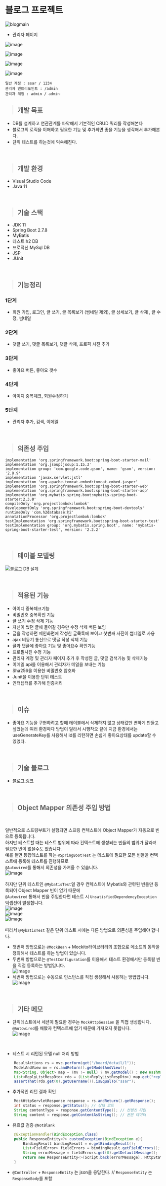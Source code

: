 # 블로그 프로젝트 

![blogmain](https://user-images.githubusercontent.com/118657689/236416188-deddb0b0-081a-4ec8-b76d-d6a07ff99793.jpg)

- 관리자 페이지

![image](https://github.com/clean17/first-blog3/assets/118657689/ce967994-d993-43f2-9892-3b5c2ce6a269)

![image](https://github.com/clean17/first-blog3/assets/118657689/e842a895-3eb0-4fc0-a6fc-6c1da5c09a43)

![image](https://github.com/clean17/first-blog3/assets/118657689/cf5b6ad0-4fd5-4a58-b0f3-52134dd0dd76)

![image](https://github.com/clean17/first-blog3/assets/118657689/6bfdc5fc-9ceb-4bd9-86b3-de63d0c69eeb)

```
일반 계정 : ssar / 1234
관리자 엔트리포인트 : /admin
관리자 계정 : admin / admin
```

> ## 개발 목표

- DB를 설계하고 연관관계를 파악해서 기본적인 CRUD 쿼리를 작성해본다
- 블로그의 로직을 이해하고 필요한 기능 및 추가되면 좋을 기능을 생각해서 추가해본다.
- 단위 테스트를 하는것에 익숙해진다.

<br>

> ## 개발 환경

- Visual Studio Code
- Java 11


<br>

> ## 기술 스택

- JDK 11
- Spring Boot 2.7.8
- MyBatis
- 테스트 h2 DB
- 프로덕션 MySql DB
- JSP
- JUnit


<br>

> ## 기능정리

### 1단계
- 회원 가입, 로그인, 글 쓰기, 글 목록보기 (썸네일 제외), 글 상세보기, 글 삭제 , 글 수정, 썸네일
### 2단계
- 댓글 쓰기, 댓글 목록보기, 댓글 삭제, 프로픽 사진 추가
### 3단계
- 좋아요 버튼, 좋아요 갯수
### 4단계
- 아이디 중복체크, 회원수정하기
### 5단계
- 관리자 추가, 검색, 이메일

<br>

> ## 의존성 주입

	implementation 'org.springframework.boot:spring-boot-starter-mail'
	implementation 'org.jsoup:jsoup:1.15.3'
	implementation group: 'com.google.code.gson', name: 'gson', version: '2.8.9'
	implementation 'javax.servlet:jstl'
    implementation 'org.apache.tomcat.embed:tomcat-embed-jasper'
	implementation 'org.springframework.boot:spring-boot-starter-web'
	implementation 'org.springframework.boot:spring-boot-starter-aop'
	implementation 'org.mybatis.spring.boot:mybatis-spring-boot-starter:2.3.0'
	compileOnly 'org.projectlombok:lombok'
	developmentOnly 'org.springframework.boot:spring-boot-devtools'
	runtimeOnly 'com.h2database:h2'
	annotationProcessor 'org.projectlombok:lombok'
	testImplementation 'org.springframework.boot:spring-boot-starter-test'
	testImplementation group: 'org.mybatis.spring.boot', name: 'mybatis-spring-boot-starter-test', version: '2.2.2'


<br>

> ## 테이블 모델링

![블로그 DB 설계](https://user-images.githubusercontent.com/118657689/236416233-ac5417f1-c25e-4f35-82be-c18e9c9719b8.jpg)

<br>

> ## 적용된 기능

- 아이디 중복체크기능
- 비밀번호 중복확인 기능
- 글 쓰기 수정 삭제 기능
- 자신이 썼던 글에 들어갈 경우만 수정 삭제 버튼 보임
- 글을 작성하면 메인화면에 작성한 글목록에 보이고 첫번째 사진이 썸네일로 사용
- ajax 비동기 통신으로 댓글 작성 삭제 기능
- 글과 댓글에 좋아요 기능 및 좋아요수 확인기능
- 프로필사진 수정 기능
- 관리자 계정 및 관리자 페이지 추가 후 작성된 글, 댓글 검색기능 및 삭제기능
- 이메일 api를 이용해서 관리자가 메일을 보내는 기능
- Sha256을 이용한 비밀번호 암호화
- Junit을 이용한 단위 테스트
- 인터셉터를 추가해 인증처리

<br>

> ## 이슈

- 좋아요 기능을 구현하려고 할때 테이블에서 삭제하지 않고 상태값만 변하게 만들고 싶었는데 여러 환경마다 방법이 달라서 시행착오 끝에 지금 환경에서는 useGenerateKey를 사용해서 id를 리턴하면 손쉽게 좋아요상태를 update할 수 있었다.

<br>

> ## 기술 블로그


- <a href="https://velog.io/@merci/series/%EB%B8%94%EB%A1%9C%EA%B7%B8-%EC%A0%9C%EC%9E%91-V1"> 블로그 링크 </a>

<br>

> ## Object Mapper 의존성 주입 방법
<br>

일반적으로 스프링부트가 실행되면 스프링 컨텍스트에 Object Mapper가 자동으로 빈으로 등록됩니다. <br>
하지만 테스트할 때는 테스트 범위에 따라 컨텍스트에 생성되는 빈들의 범위가 달라져 필요한 빈이 없을수도 있습니다. <br>
예를 들면 통합테스트를 하는 `@SpringBootTest` 는 테스트에 필요한 모든 빈들을 컨텍스트에 등록해 테스트를 진행하므로 <br>
`@Autowired`를 통해서 의존성을 가져올 수 있습니다. <br>
![image](https://github.com/clean17/first-blog3/assets/118657689/c0a03161-52be-4b13-840a-25d7ac9e2791) <br>
<br>
하지만 단위 테스트인 `@MybatisTest`일 경우 컨텍스트에 Mybatis와 관련된 빈들만 등록되어 Object Mapper 빈이 없기 때문에<br>
`@Autowired` 통해서 빈을 주입한다면 테스트 시 `UnsatisfiedDependencyException` 익셉션이 발생합니다. <br>
![image](https://github.com/clean17/first-blog3/assets/118657689/57681f9d-3167-43cf-aff0-0a290f6f2ec3) <br>
![image](https://github.com/clean17/first-blog3/assets/118657689/c0a03161-52be-4b13-840a-25d7ac9e2791) <br>
![image](https://github.com/clean17/first-blog3/assets/118657689/4a55398c-ed22-4ffd-b307-4a4daa6b143f) <br>
 <br>
따라서 `@MybatisTest` 같은 단위 테스트 시에는 다른 방법으로 의존성을 주입해야 합니다.<br>
- 첫번째 방법으로는 `@MockBean` + Mockito라이브러리의 조합으로 메소드의 동작을 정의해서 테스트를 하는 방법이 있습니다.<br>
- 두번째 방법으로는 `@TestConfiguration`를 이용해서 테스트 환경에서만 등록될 빈을 직접 등록하는 방법입니다. <br>
![image](https://github.com/clean17/first-blog3/assets/118657689/1c68cb24-cd15-4001-9c79-f8c9ec4a7538) <br>
- 세번째 방법으로는 수동으로 인스턴스를 직접 생성해서 사용하는 방법입니다.  <br>
![image](https://github.com/clean17/first-blog3/assets/118657689/19891b0a-5b85-4fba-be37-d1151c59aa22)<br>

<br>

> ## 기타 메모

- 단위테스트에서 세션이 필요한 경우는 `MockHttpSession` 을 직접 생성합니다. <br>
`@Autowired`를 해봤자 컨텍스트에 없기 때문에 가져오지 못합니다. <br>
![image](https://github.com/clean17/first-blog3/assets/118657689/b7df0079-d82c-4f40-a05a-2408cefb0e2c) <br>
 <br>
 
- 테스트 시 리턴된 모델 null 처리 방법 <br>

```java
	ResultActions rs = mvc.perform(get("/board/detail/1"));
	ModelAndView mv = rs.andReturn().getModelAndView();
	Map<String, Object> map = (mv != null) ? mv.getModel() : new HashMap<>();
	List<ReplyListRespDto> rdo = (List<ReplyListRespDto>) map.get("replyList");
	assertThat(rdo.get(0).getUsername()).isEqualTo("ssar");
```
- 추가적인 리턴 결과 확인 <br>

```java
	MockHttpServletResponse response = rs.andReturn().getResponse();
	int status = response.getStatus(); // 상태 코드
	String contentType = response.getContentType(); // 컨텐츠 타입
	String content = response.getContentAsString(); // 본문 데이터
```
- 유효값 검증 `@NotBlank`<br> 

```java
    @ExceptionHandler(BindException.class) 
    public ResponseEntity<?> customException(BindException e){
        BindingResult bindingResult = e.getBindingResult();
        List<FieldError> fieldErrors = bindingResult.getFieldErrors();		
        String errorMessage = fieldErrors.get(0).getDefaultMessage();
        return new ResponseEntity<>(Script.back(errorMessage), HttpStatus.BAD_REQUEST);
    }
```
- `@Controller` + `ResponseEntity` 는 json을 응답한다.
 // `ResponseEntity` 는 `ResponseBody`를 포함